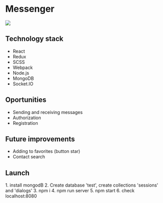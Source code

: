 <h1> Messenger </h1>
<img src="https://sun1-47.userapi.com/YpYEuYAgEw1XqkjtULWTezu4Hqyqq7TUPockWA/ezfC1H7ddwE.jpg">


<h2> Technology stack </h2>
<ul>
  <li>React</li>
  <li>Redux</li>
  <li>SCSS</li>
  <li>Webpack</li>
  <li>Node.js</li>
  <li>MongoDB</li>
  <li>Socket.IO</li>
</ul>

<h2>Oportunities</h2>
<ul>
  <li>Sending and receiving messages</li>
  <li>Authorization</li>
  <li>Registration</li>
</ul>

<h2>Future improvements</h2>
<ul>
  <li>Adding to favorites (button star)</li>
  <li>Сontact search</li>
</ul>

<h2> Launch </h2>
1. install mongodB
2. Create database 'test', create collections 'sessions' and 'dialogs'
3. npm i
4. npm run server
5. npm start
6. check localhost:8080
